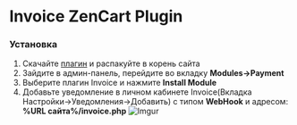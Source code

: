 # Invoice ZenCart Plugin

<h3>Установка</h3>

1. Скачайте [плагин](https://invoice.su/) и распакуйте в корень сайта
2. Зайдите в админ-панель, перейдите во вкладку **Modules->Payment**
3. Выберите плагин Invoice и нажмите **Install Module**
4. Добавьте уведомление в личном кабинете Invoice(Вкладка Настройки->Уведомления->Добавить)
      с типом **WebHook** и адресом: **%URL сайта%/invoice.php**
   ![Imgur](https://imgur.com/LZEozhf.png)
